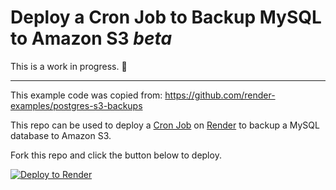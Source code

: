 # Deploy a Cron Job to Backup MySQL to Amazon S3 _beta_

This is a work in progress. 🚧

---

This example code was copied from: https://github.com/render-examples/postgres-s3-backups

This repo can be used to deploy a [Cron Job](https://render.com/docs/cronjobs) on [Render](https://render.com) to backup a MySQL database to Amazon S3.

Fork this repo and click the button below to deploy.

[![Deploy to Render](https://render.com/images/deploy-to-render-button.svg)](https://render.com/deploy)

